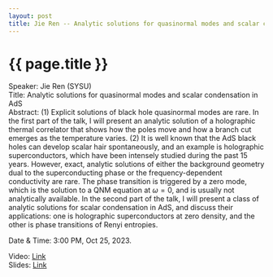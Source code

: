 ```yaml
---
layout: post
title: Jie Ren -- Analytic solutions for quasinormal modes and scalar condensation in AdS
---
```


{{ page.title }}
================

Speaker: Jie Ren (SYSU)  
Title: Analytic solutions for quasinormal modes and scalar condensation in AdS  
Abstract: (1) Explicit solutions of black hole quasinormal modes are rare. In the first part of the talk, I will present an analytic solution of a holographic thermal correlator that shows how the poles move and how a branch cut emerges as the temperature varies. (2) It is well known that the AdS black holes can develop scalar hair spontaneously, and an example is holographic superconductors, which have been intensely studied during the past 15 years. However, exact, analytic solutions of either the background geometry dual to the superconducting phase or the frequency-dependent conductivity are rare. The phase transition is triggered by a zero mode, which is the solution to a QNM equation at $\omega=0$, and is usually not analytically available. In the second part of the talk, I will present a class of analytic solutions for scalar condensation in AdS, and discuss their applications: one is holographic superconductors at zero density, and the other is phase transitions of Renyi entropies.   


Date & Time: 3:00 PM, Oct 25, 2023.  

Video: [Link]( )  
Slides: [Link]( )